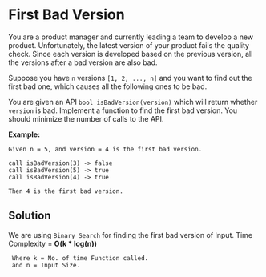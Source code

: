 # First Bad Version

You are a product manager and currently leading a team to develop a new product. Unfortunately, the latest version of your product fails the quality check. Since each version is developed based on the previous version, all the versions after a bad version are also bad.

Suppose you have `n` versions `[1, 2, ..., n]` and you want to find out the first bad one, which causes all the following ones to be bad.

You are given an API `bool isBadVersion(version)` which will return whether `version` is bad. Implement a function to find the first bad version. You should minimize the number of calls to the API.


**Example:**
```
Given n = 5, and version = 4 is the first bad version.

call isBadVersion(3) -> false
call isBadVersion(5) -> true
call isBadVersion(4) -> true

Then 4 is the first bad version.
```

## Solution

We are using `Binary Search` for finding the first bad version of Input.
Time Complexity = **O(k * log(n))**
 ```
  Where k = No. of time Function called.
  and n = Input Size.
 ```
